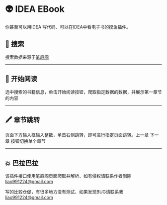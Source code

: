 # 👽 IDEA EBook

你甚至可以用IDEA 写代码、可以在IDEA中看电子书的摸鱼插件。

## 🔎 搜索 

搜索数据来源于[笔趣阁](http://www.xbiquge.la/)

---

## 🎫 开始阅读

选中搜索的书籍信息，单击开始阅读按钮，爬取指定数据的数据，并展示第一章节的内容

---

## 🖍 章节跳转

页面下方输入框输入整数，单击右侧跳转，即可进行指定页面跳转。上一章 下一章 按钮切换单个章节

---

## 💥 巴拉巴拉

该插件接口使用笔趣阁页面爬取并解析、如有侵权请联系作者删除 liao991224@gmail.com

写的比较仓促，有很多地方没有测试、如果发现BUG请联系我 liao991224@gmail.com